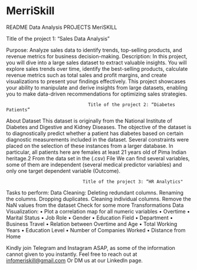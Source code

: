 
# MerriSkill
README Data Analysis PROJECTS MeriSKILL


Title of the project 1: “Sales Data Analysis”
 
Purpose: Analyze sales data to identify trends, top-selling products, and revenue metrics for business decision-making.
Description: In this project, you will dive into a large sales dataset to extract valuable insights. You will explore sales trends over time, identify the best-selling products, calculate revenue metrics such as total sales and profit margins, and create visualizations to present your findings effectively. This project showcases your ability to manipulate and derive insights from large datasets, enabling you to make data-driven recommendations for optimizing sales strategies.
 
                                   Title of the project 2: “Diabetes Patients”
 
About Dataset
This dataset is originally from the National Institute of Diabetes and Digestive and Kidney
Diseases. The objective of the dataset is to diagnostically predict whether a patient has diabetes
based on certain diagnostic measurements included in the dataset. Several constraints were placed
on the selection of these instances from a larger database. In particular, all patients here are females
at least 21 years old of Pima Indian heritage.2
From the data set in the (.csv) File We can find several variables, some of them are independent
(several medical predictor variables) and only one target dependent variable (Outcome).
 
                                 Title of the project 3: “HR Analytics"
 
Tasks to perform: 
Data Cleaning:
Deleting redundant columns.
Renaming the columns.
Dropping duplicates.
Cleaning individual columns.
Remove the NaN values from the dataset
Check for some more Transformations
Data Visualization:
•        Plot a correlation map for all numeric variables
•        Overtime
•        Marital Status
•        Job Role
•        Gender
•        Education Field
•        Department
•        Business Travel
•        Relation between Overtime and Age
•        Total Working Years
•        Education Level
•        Number of Companies Worked
•        Distance from Home

Kindly join Telegram and Instagram ASAP, as some of the information cannot given to you instantly.
Feel free to reach out at infomeriskill@gmail.com
Or DM us at our LinkedIn page.

 
